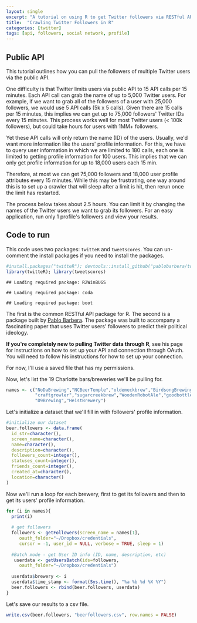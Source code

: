 ```yaml
---
layout: single
excerpt: "A tutorial on using R to get Twitter followers via RESTful API"
title:  "Crawling Twitter Followers in R"
categories: [twitter]
tags: [api, followers, social network, profile]
---
```


Public API
----------

This tutorial outlines how you can pull the followers of multiple Twitter users via the public API.

One difficulty is that Twitter limits users via public API to 15 API calls per 15 minutes. Each API call can grab the name of up to 5,000 Twitter users. For example, if we want to grab all of the followers of a user with 25,000 followers, we would use 5 API calls (5k x 5 calls). Given there are 15 calls per 15 minutes, this implies we can get up to 75,000 followers' Twitter IDs every 15 minutes. This process works well for most Twitter users (< 100k followers), but could take hours for users with 1MM+ followers.

Yet these API calls will only return the name (ID) of the users. Usually, we'd want more information like the users' profile information. For this, we have to query user information in which we are limited to 180 calls, each one is limited to getting profile information for 100 users. This implies that we can only get profile information for up to 18,000 users each 15 min.

Therefore, at most we can get 75,000 followers and 18,000 user profile attributes every 15 minutes. While this may be frustrating, one way around this is to set up a crawler that will sleep after a limit is hit, then rerun once the limit has restarted.

The process below takes about 2.5 hours. You can limit it by changing the names of the Twitter users we want to grab its followers. For an easy application, run only 1 profile's followers and view your results.

Code to run
-----------

This code uses two packages: `twitteR` and `tweetscores`. You can un-comment the install packages if you need to install the packages.

``` r
#install.packages("twitteR"); devtools::install_github("pablobarbera/twitter_ideology/pkg/tweetscores")
library(twitteR); library(tweetscores)
```

    ## Loading required package: R2WinBUGS

    ## Loading required package: coda

    ## Loading required package: boot

The first is the common RESTful API package for R. The second is a package built by [Pablo Barbera](https://github.com/pablobarbera/twitter_ideology). The package was built to accompany a fascinating paper that uses Twitter users' followers to predict their political ideology.

**If you're completely new to pulling Twitter data through R**, see his page for instructions on how to set up your API and connection through OAuth. You will need to follow his instructions for how to set up your connection.

For now, I'll use a saved file that has my permissions.

Now, let's list the 19 Charlotte bars/breweries we'll be pulling for.

``` r
names <- c("NoDaBrewing","NCBeerTemple","oldemeckbrew","BirdsongBrewing","UnknownBrewing","TripleCBrew","SaludNODA",
           "craftgrowler","sugarcreekbrew","WoodenRobotAle","goodbottleco","SycamoreBrewing","LegionBrewing",
           "D9Brewing","HeistBrewery")
```

Let's initialize a dataset that we'll fill in with followers' profile information.

``` r
#initialize our dataset
beer.followers <- data.frame(
  id_str=character(),
  screen_name=character(),
  name=character(),
  description=character(),
  followers_count=integer(),
  statuses_count=integer(),
  friends_count=integer(),
  created_at=character(),
  location=character()
)
```

Now we'll run a loop for each brewery, first to get its followers and then to get its users' profile information.

``` r
for (i in names){
  print(i)
  
  # get followers
  followers <- getFollowers(screen_name = names[1],
     oauth_folder="~/Dropbox/credentials",
     cursor = -1, user_id = NULL, verbose = TRUE, sleep = 1)
  
  #Batch mode - get User ID info (ID, name, description, etc)
   userdata <- getUsersBatch(ids=followers,
     oauth_folder="~/Dropbox/credentials")
  
  userdata$brewery <- i
  userdata$time_stamp <- format(Sys.time(), "%a %b %d %X %Y")
  beer.followers <- rbind(beer.followers, userdata)
}
```

Let's save our results to a csv file.

``` r
write.csv(beer.followers, "beerfollowers.csv", row.names = FALSE)
```
